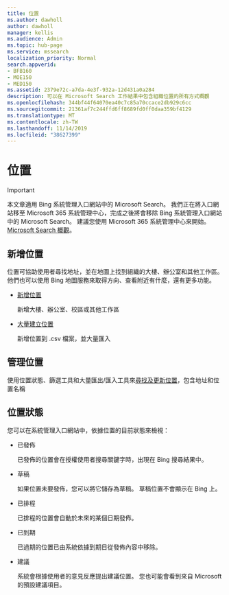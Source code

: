 ```yaml
---
title: 位置
ms.author: dawholl
author: dawholl
manager: kellis
ms.audience: Admin
ms.topic: hub-page
ms.service: mssearch
localization_priority: Normal
search.appverid:
- BFB160
- MOE150
- MED150
ms.assetid: 2379e72c-a7da-4e3f-932a-12d431a0a284
description: 可以在 Microsoft Search 工作結果中包含組織位置的所有方式概觀
ms.openlocfilehash: 344bf44f64070ea40c7c85a70ccace2db929c6cc
ms.sourcegitcommit: 21361af7c244ffd6ff8689fd0ff0daa359bf4129
ms.translationtype: MT
ms.contentlocale: zh-TW
ms.lasthandoff: 11/14/2019
ms.locfileid: "38627399"
---
```

# <a name="locations"></a>位置

> [!IMPORTANT]
> 本文章適用 Bing 系統管理入口網站中的 Microsoft Search。 我們正在將入口網站移至 Microsoft 365 系統管理中心，完成之後將會移除 Bing 系統管理入口網站中的 Microsoft Search。 建議您使用 Microsoft 365 系統管理中心來開始。 [Microsoft Search 概觀](overview-microsoft-search.md)。
    
## <a name="add-locations"></a>新增位置

位置可協助使用者尋找地址，並在地圖上找到組織的大樓、辦公室和其他工作區。 他們也可以使用 Bing 地圖服務來取得方向、查看附近有什麼，還有更多功能。
  
- [新增位置](add-a-location.md)
    
    新增大樓、辦公室、校區或其他工作區
    
- [大量建立位置](bulk-create-locations.md)
    
    新增位置到 .csv 檔案，並大量匯入
    
## <a name="manage-locations"></a>管理位置

使用位置狀態、篩選工具和大量匯出/匯入工具來[尋找及更新位置](manage-locations.md)，包含地址和位置名稱
  
## <a name="location-status"></a>位置狀態

您可以在系統管理入口網站中，依據位置的目前狀態來檢視：
  
- 已發佈
    
    已發佈的位置會在授權使用者搜尋關鍵字時，出現在 Bing 搜尋結果中。
    
- 草稿
    
    如果位置未要發佈，您可以將它儲存為草稿。 草稿位置不會顯示在 Bing 上。
    
- 已排程
    
    已排程的位置會自動於未來的某個日期發佈。
    
- 已到期
    
    已過期的位置已由系統依據到期日從發佈內容中移除。
    
- 建議
    
    系統會根據使用者的意見反應提出建議位置。 您也可能會看到來自 Microsoft 的預設建議項目。

  


